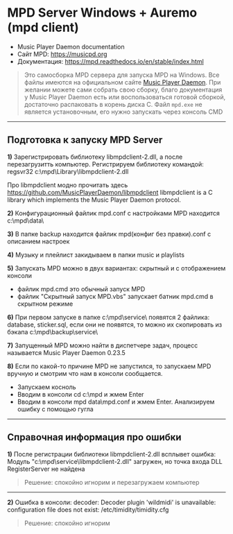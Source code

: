 # MPD Server Windows + Auremo (mpd client)

* Music Player Daemon documentation
* Сайт MPD: https://musicpd.org
* Документация: https://mpd.readthedocs.io/en/stable/index.html

> Это самосборка MPD сервера для запуска MPD на Windows. Все файлы имеются на официальном сайте [Music Player Daemon](https://musicpd.org). При желании можете сами собрать свою сборку, благо документация у Music Player Daemon есть или воспользоваться готовой сборкой, достаточно распаковать в корень диска С. Файл `mpd.exe` не является установочным, его нужно запускать через консоль CMD

***
## Подготовка к запуску MPD Server

**1)** Зарегистрировать библиотеку libmpdclient-2.dll, а после перезагрузитть компьютер. Регистрируем библиотеку командой: regsvr32 c:\mpd\Library\libmpdclient-2.dll

Про libmpdclient модно прочитать здесь https://github.com/MusicPlayerDaemon/libmpdclient
libmpdclient is a C library which implements the Music Player Daemon protocol.


**2)** Конфигурационный файлик mpd.conf с настройками MPD находится c:\mpd\data\

**3)** В папке backup находится файлик mpd(конфиг без правки).conf с описанием настроек

**4)** Музыку и плейлист закидываем в папки music и playlists

**5)** Запускать MPD можно в двух вариантах: скрытный и с отображением консоли
* файлик mpd.cmd это обычный запуск MPD
* файлик "Скрытный запуск MPD.vbs" запускает батник mpd.cmd в скрытном режиме


**6)** При первом запуске в папке c:\mpd\service\ появятся 2 файлика: database, sticker.sql, если они не появятся, то можно их скопировать из бэкапа c:\mpd\backup\service\ 


**7)** Запущенный MPD можно найти в диспетчере задач, процесс называется Music Player Daemon 0.23.5

**8)** Если по какой-то причине MPD не запустился, то запускаем MPD вручную и смотрим что нам в консоли сообщается. 
* Запускаем косноль
* Вводим в консоли cd c:\mpd и жмем Enter
* Вводим в консоли mpd data\mpd.conf и жмем Enter. Анализируем ошибку с помощью гугла


***

## Справочная информация про ошибки

**1)** После регистрации библиотеки libmpdclient-2.dll всплывет ошибка: Модуль "c:\mpd\service\libmpdclient-2.dll" загружен, но точка входа DLL RegisterServer не найдена

> Решение: спокойно игнорим и перезагружаем компьютер

***

**2)** Ошибка в консоли: decoder: Decoder plugin 'wildmidi' is unavailable: configuration file does not exist: /etc/timidity/timidity.cfg

> Решение: спокойно игнорим
